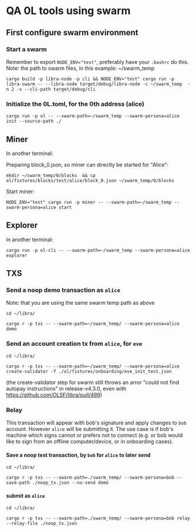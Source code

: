 # QA 0L tools using swarm

## First configure swarm environment
###  Start a swarm
Remember to export `NODE_ENV="test"`, preferably have your `.bashrc` do this.
Note: the path to swarm files, in this example: ~/swarm_temp
```
cargo build -p libra-node -p cli && NODE_ENV="test" cargo run -p libra-swarm -- --libra-node target/debug/libra-node -c ~/swarm_temp  -n 2 -s --cli-path target/debug/cli
```

### Initialize the 0L.toml, for the 0th address (alice)
```
cargo run -p ol -- --swarm-path=~/swarm_temp --swarm-persona=alice init --source-path ./
```


## Miner

In another terminal:

Preparing block_0.json, so miner can directly be started for "Alice":

`mkdir ~/swarm_temp/0/blocks  && cp ol/fixtures/blocks/test/alice/block_0.json ~/swarm_temp/0/blocks`

Start miner:

`NODE_ENV="test" cargo run -p miner -- --swarm-path=~/swarm_temp --swarm-persona=alice start`

## Explorer

In another terminal:

`cargo run -p ol-cli -- --swarm-path=~/swarm_temp --swarm-persona=alice explorer`

## TXS


### Send a noop demo transaction as `alice`

Note: that you are using the same swarm temp path as above

```
cd ~/libra/

cargo r -p txs -- --swarm-path=~/swarm_temp/ --swarm-persona=alice demo
```


### Send an account creation tx from `alice`, for `eve`

```
cd ~/libra/

cargo r -p txs -- --swarm-path=~/swarm_temp/ --swarm-persona=alice create-validator -f ./ol/fixtures/onboarding/eve_init_test.json
```

(the create-validator step for swarm still throws an arror "could not find autopay instructions" in release-v4.3.0, even with https://github.com/OLSF/libra/pull/499)

### Relay

This transaction will appear with bob's signature and apply changes to `bob` account. However `alice` will be submitting it. The use case is if bob's machine which signs cannot or prefers not to connect (e.g. or bob would like to sign from an offline computer/device, or in onboarding cases).

#### Save a noop test transaction, by `bob` for `alice` to later send

```
cd ~/libra/

cargo r -p txs -- --swarm-path=./swarm_temp/ --swarm-persona=bob --save-path ./noop_tx.json --no-send demo
```

#### submit as `alice`
```
cd ~/libra/

cargo r -p txs -- --swarm-path=./swarm_temp/ --swarm-persona=bob relay --relay-file ./noop_tx.json
```
